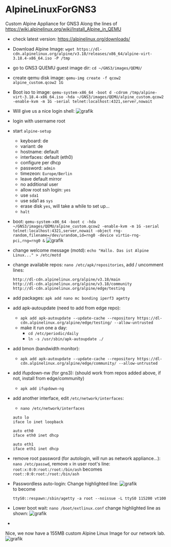 # AlpineLinuxForGNS3
Custom Alpine Appliance for GNS3
Along the lines of https://wiki.alpinelinux.org/wiki/Install_Alpine_in_QEMU

- check latest version: https://alpinelinux.org/downloads/
- Download Alpine Image: ```wget https://dl-cdn.alpinelinux.org/alpine/v3.18/releases/x86_64/alpine-virt-3.18.4-x86_64.iso -P /tmp```
- go to GNS3 QUEMU guest image dir: ```cd ~/GNS3/images/QEMU/```
- create qemu disk image: ```qemu-img create -f qcow2 alpine_custom.qcow2 1G```
- Boot iso to image: ```qemu-system-x86_64 -boot d -cdrom /tmp/alpine-virt-3.18.4-x86_64.iso -hda ~/GNS3/images/QEMU/alpine_custom.qcow2 -enable-kvm -m 1G -serial telnet:localhost:4321,server,nowait```
- Will give us a nice login shell: ![grafik](https://github.com/DanielBarie/AlpineLinuxForGNS3/assets/73287620/9977366c-47ab-4a3a-b32f-56d45e735c0e)
- login with username root
- start ```alpine-setup```
  - keyboard: de
  - variant: de
  - hostname: default
  - interfaces: default (eth0)
  - configure per dhcp
  - password: ```admin```
  - timezeon: ```Europe/Berlin```
  - leave default mirror
  - no additional user
  - allow root ssh login: ```yes```
  - use ```sda1```
  - use sda1 as ```sys```
  - erase disk ```yes```, will take a while to set up...
  - ```halt```
- boot: ```qemu-system-x86_64 -boot c -hda ~/GNS3/images/QEMU/alpine_custom.qcow2 -enable-kvm -m 1G -serial telnet:localhost:4321,server,nowait -object rng-random,filename=/dev/urandom,id=rng0 -device virtio-rng-pci,rng=rng0 &```
![grafik](https://github.com/DanielBarie/AlpineLinuxForGNS3/assets/73287620/96a124bf-f500-4e6d-a0e9-1ef3715c7968)

- change welcome message (motd): ```echo "Hallo. Das ist Alpine Linux..." > /etc/motd```
- change available repos: ```nano /etc/apk/repositories```, add / uncomment lines:
  ```
  http://dl-cdn.alpinelinux.org/alpine/v3.18/main
  http://dl-cdn.alpinelinux.org/alpine/v3.18/community
  http://dl-cdn.alpinelinux.org/alpine/edge/testing
  ``` 
- add packages: ```apk add nano mc bonding iperf3 agetty```
- add apk-autoupdate (need to add from edge repo):
  - ```apk add apk-autoupdate --update-cache --repository https://dl-cdn.alpinelinux.org/alpine/edge/testing/ --allow-untrusted```
  - make it run one a day:
    - ```cd /etc/periodic/daily```
    - ```ln -s /usr/sbin/apk-autoupdate ./```
- add bmon (bandwidth monitor):
  - ```apk add apk-autoupdate --update-cache --repository https://dl-cdn.alpinelinux.org/alpine/edge/community/ --allow-untrusted```
- add ifupdown-nw (for gns3): (should work from repos added above, if not, install from edge/community)
  - ```apk add ifupdown-ng```
- add another interface, edit ```/etc/network/interfaces```:
  - ```nano /etc/network/interfaces```
  ```
  auto lo
  iface lo inet loopback
  
  auto eth0
  iface eth0 inet dhcp
  
  auto eth1
  iface eth1 inet dhcp

  ```
- remove root password (for autologin, will run as network appliance...): ```nano /etc/passwd```, remove ```x``` in user root's line:
  ```root:x:0:0:root:/root:/bin/ash```
  becomes
  ```root::0:0:root:/root:/bin/ash```
- Passwordless auto-login: Change highlighted line:
![grafik](https://github.com/DanielBarie/AlpineLinuxForGNS3/assets/73287620/8b953681-41bd-4724-bf7c-2e93081c8cce)  
  to become
  ```
  ttyS0::respawn:/sbin/agetty -a root --noissue -L ttyS0 115200 vt100
  ```
- Lower boot wait: ```nano /boot/extlinux.conf``` change highlighted line as shown:
  ![grafik](https://github.com/DanielBarie/AlpineLinuxForGNS3/assets/73287620/99b5fb6a-fe87-47b1-b788-0058f04035fe)

- 
Nice, we now have a 155MB custom Alpine Linux Image for our network lab.  
![grafik](https://github.com/DanielBarie/AlpineLinuxForGNS3/assets/73287620/9a815000-8a69-4b81-a696-8c47a55424d1)
